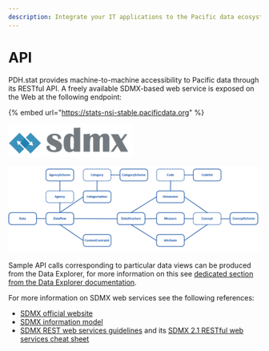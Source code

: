 ```yaml
---
description: Integrate your IT applications to the Pacific data ecosystem
---
```


# API

PDH.stat provides machine-to-machine accessibility to Pacific data through its RESTful API. A freely available SDMX-based web service is exposed on the Web at the following endpoint:

{% embed url="https://stats-nsi-stable.pacificdata.org" %}

![](<../../.gitbook/assets/image (47).png>)

![Overview of main queriable SDMX classes](<../../.gitbook/assets/image (48).png>)

Sample API calls corresponding to particular data views can be produced from the Data Explorer, for more information on this see [dedicated section from the Data Explorer documentation](../de.md).

For more information on SDMX web services see the following references:

* [SDMX official website](https://sdmx.org/)
* [SDMX information model](https://sdmx.org/wp-content/uploads/SDMX\_2-1\_SECTION\_2\_InformationModel\_2020-07.pdf)
* [SDMX REST web services guidelines](https://github.com/sdmx-twg/sdmx-rest/) and its [SDMX 2.1 RESTful web services cheat sheet](https://github.com/sdmx-twg/sdmx-rest/blob/master/v2\_1/ws/rest/docs/rest\_cheat\_sheet.pdf?raw=true)

